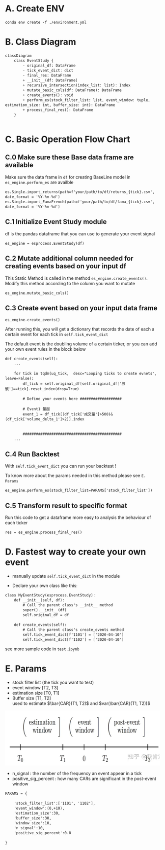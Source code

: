 # A. Create ENV
```
conda env create -f ./environment.yml
```

# B. Class Diagram

```mermaid
classDiagram
    class EventStudy {
        - original_df: DataFrame
        - tick_event_dict: dict
        - final_res: DataFrame
        + __init__(df: DataFrame)
        + recursive_intersection(index_list: list): Index
        + mutate_basic_cols(df: DataFrame): DataFrame
        + create_events(): void
        + perform_es(stock_filter_list: list, event_window: tuple, estimation_size: int, buffer_size: int): DataFrame
        + process_final_res(): DataFrame
    }
    
```

# C. Basic Operation Flow Chart

## C.0 Make sure these Base data frame are available
Make sure the data frame in ```df``` for creating BaseLine model in ```es_engine.perform_es``` are availble
```
es.Single.import_returns(path=f'your/path/to/df/returns_{tick}.csv', date_format = '%Y-%m-%d')
es.Single.import_FamaFrench(path=f'your/path/to/df/fama_{tick}.csv', date_format = '%Y-%m-%d')
```


## C.1 Initialize Event Study module
df is the pandas dataframe that you  can use to generate your event signal

```
es_engine = esprocess.EventStudy(df)
```


## C.2 Mutate additional column needed for creating events based on your input df
This Static Method is called in the method ```es_engine.create_events()```. Modify this method according to the column you want to mutate

```
es_engine.mutate_basic_cols()
```
## C.3 Create event based on your input data frame 

```
es_engine.create_events()
```
After running this, you will get a dictionary that records the date of each a certain event for each tick in ```self.tick_event_dict```

The default event is the doubling volume of a certain ticker, or you can add your own event rules in the block below 

```
def create_events(self):
    ...
    
    for tick in tqdm(uq_tick,  desc="Looping ticks to create evnets", leave=False):
        df_tick = self.original_df[self.original_df['股號']==tick].reset_index(drop=True)
        
        # Define your events here ###################
        
        # Event1 量起
        event_1 = df_tick[(df_tick['成交量']>500)&(df_tick['volume_delta_1']>2)].index
        
        
        #############################################
    ...

```
## C.4 Run Backtest
With ```self.tick_event_dict``` you can run your backtest ! 

To know more about the params needed in this method please see ```E. Params```

```
es_engine.perform_es(stock_filter_list=PARAMS['stock_filter_list'])
```

## C.5 Transform result to specific format
Run this code to get a dataframe more easy to analysis the behaviour of each ticker
```
res = es_engine.process_final_res()
```

# D. Fastest way to create your own event
- manually update ```self.tick_event_dict``` in the module

- Declare your own class like this: 
```
class MyEventStudy(esprocess.EventStudy):
    def __init__(self, df):
        # Call the parent class's __init__ method
        super().__init__(df)
        self.original_df = df

    def create_events(self):
        # Call the parent class's create_events method
        self.tick_event_dict[f'1101'] = ['2020-04-10']
        self.tick_event_dict[f'1102'] = ['2020-04-10']
```
see more sample code in ```test.ipynb```

# E. Params
- stock filter list (the tick you want to test)
- event window [T2, T3]
- estimation size [T0, T1]
- Buffer size [T1, T2]<br>
    used to estimate $\bar{CAR}(T1, T2)$ and $var(\bar{CAR}(T1, T2))$

![fig4](../1223/img/fig4.png)

- n_signal : the number of the frequency an event appear in a tick
- positive_sig_percent : how many CARs are significant in the post-event window
```
PARAMS = {
    
    'stock_filter_list':['1101', '1102'],
    'event_window':(0,+10),
    'estimation_size':30,
    'buffer_size':30,
    'window_size':10,
    'n_signal':10,
    'positive_sig_percent':0.8

}
```
